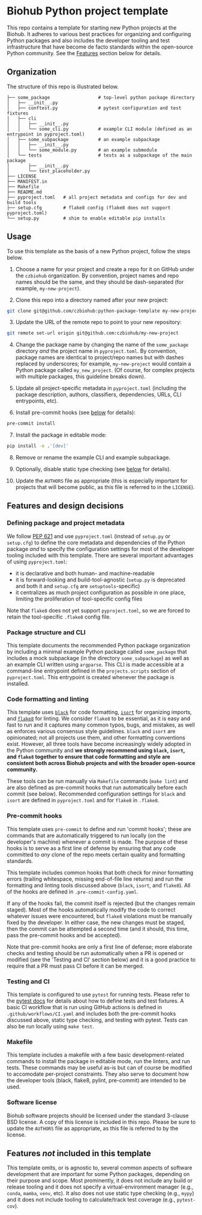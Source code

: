 # Biohub Python project template
This repo contains a template for starting new Python projects at the Biohub. It adheres to various best practices for organizing and configuring Python packages and also includes the developer tooling and test infrastructure that have become de facto standards within the open-source Python community. See the [Features](#Features) section below for details.

## Organization
The structure of this repo is illustrated below.
```
├── some_package                  # top-level python package directory
│   ├── __init__.py
│   ├── conftest.py               # pytest configuration and test fixtures
│   ├── cli
│   │   ├── __init__.py
│   │   └── some_cli.py           # example CLI module (defined as an entrypoint in pyproject.toml)
│   ├── some_subpackage           # an example subpackage
│   │   ├── __init__.py
│   │   └── some_module.py        # an example submodule
│   └── tests                     # tests as a subpackage of the main package
│       ├── __init__.py
│       └── test_placeholder.py
├── LICENSE
├── MANIFEST.in
├── Makefile
├── README.md
├── pyproject.toml   # all project metadata and configs for dev and build tools
├── setup.cfg        # flake8 config (flake8 does not support pyproject.toml)
└── setup.py         # shim to enable editable pip installs
```

## Usage
To use this template as the basis of a new Python project, follow the steps below.

1. Choose a name for your project and create a repo for it on GitHub under the `czbiohub` organization. By convention, project names and repo names should be the same, and they should be dash-separated (for example, `my-new-project`).

2. Clone this repo into a directory named after your new project:
```sh
git clone git@github.com/czbiohub:python-package-template my-new-project
```

3. Update the URL of the remote repo to point to your new repository:
```sh
git remote set-url origin git@github.com:czbiohub/my-new-project
```

4. Change the package name by changing the name of the `some_package` directory *and* the project name in `pyproject.toml`. By convention, package names are identical to project/repo names but with dashes replaced by underscores; for example, `my-new-project` would contain a Python package called `my_new_project`. (Of course, for complex projects with multiple packages, this guideline breaks down).

5. Update all project-specific metadata in `pyproject.toml` (including the package description, authors, classifiers, dependencies, URLs, CLI entrypoints, etc).

6. Install pre-commit hooks (see [below](#pre-commit-hooks) for details):
```sh
pre-commit install
```

7. Install the package in editable mode:
```sh
pip install -e .'[dev]'
```

8. Remove or rename the example CLI and example subpackage.

9.  Optionally, disable static type checking (see [below](#static-type-checking) for details).

10. Update the `AUTHORS` file as appropriate (this is especially important for projects that will become public, as this file is referred to in the `LICENSE`).


## Features and design decisions
### Defining package and project metadata
We follow [PEP 621](https://peps.python.org/pep-0621/) and use `pyproject.toml` (instead of `setup.py` or `setup.cfg`) to define the core metadata and dependencies of the Python package *and* to specify the configuration settings for most of the developer tooling included with this template. There are several important advantages of using `pyproject.toml`:

- it is declarative and both human- and machine-readable
- it is forward-looking and build-tool-agnostic (`setup.py` is deprecated and both it and `setup.cfg` are `setuptools`-specific)
- it centralizes as much project configuration as possible in one place, limiting the proliferation of tool-specific config files

Note that `flake8` does not yet support `pyproject.toml`, so we are forced to retain the tool-specific `.flake8` config file.

### Package structure and CLI
This template documents the recommended Python package organization by including a minimal example Python package called `some_package` that includes a mock subpackage (in the directory `some_subpackage`) as well as an example CLI written using `argparse`. This CLI is made accessible at a command-line entrypoint defined in the `projects.scripts` section of `pyproject.toml`. This entrypoint is created whenever the package is installed.

### Code formatting and linting
This template uses [`black`](https://black.readthedocs.io/en/stable/) for code formatting, [`isort`](https://pycqa.github.io/isort/) for organizing imports, and [`flake8`](https://flake8.pycqa.org/en/latest/) for linting. We consider `flake8` to be essential, as it is easy and fast to run and it captures many common typos, bugs, and mistakes, as well as enforces various consensus style guidelines.  `black` and `isort` are opinionated; not all projects use them, and other formatting conventions exist. However, all three tools have become increasingly widely adopted in the Python community and __we strongly recommend using `black`, `isort`, and `flake8` together to ensure that code formatting and style are consistent both across Biohub projects and with the broader open-source community.__

These tools can be run manually via `Makefile` commands (`make lint`) and are also defined as pre-commit hooks that run automatically before each commit (see below). Recommended configuration settings for `black` and `isort` are defined in `pyproject.toml` and for `flake8` in `.flake8`.

### Pre-commit hooks
This template uses `pre-commit` to define and run 'commit hooks'; these are commands that are automatically triggered to run locally (on the developer's machine) whenever a commit is made. The purpose of these hooks is to serve as a first line of defense by ensuring that any code committed to *any* clone of the repo meets certain quality and formatting standards.

This template includes common hooks that both check for minor formatting errors (trailing whitespace, missing end-of-file line returns) and run the formatting and linting tools discussed above (`black`, `isort`, and `flake8`). All of the hooks are defined in `.pre-commit-config.yaml`.

If any of the hooks fail, the commit itself is rejected (but the changes remain staged). Most of the hooks automatically modify the code to correct whatever issues were encountered, but `flake8` violations must be manually fixed by the developer. In either case, the new changes must be staged, then the commit can be attempted a second time (and it should, this time, pass the pre-commit hooks and be accepted).

Note that pre-commit hooks are only a first line of defense; more elaborate checks and testing should be run automatically when a PR is opened or modified (see the 'Testing and CI' section below) and it is a good practice to require that a PR must pass CI before it can be merged.

### Testing and CI
This template is configured to use `pytest` for running tests. Please refer to the [pytest docs](https://docs.pytest.org/en/7.2.x/) for details about how to define tests and test fixtures. A basic CI workflow that is run using GitHub actions is defined in `.github/workflows/CI.yaml` and includes both the pre-commit hooks discussed above, static type checking, and testing with pytest. Tests can also be run locally using `make test`.

### Makefile
This template includes a makefile with a few basic development-related commands to install the package in editable mode, run the linters, and run tests. These commands may be useful as-is but can of course be modified to accomodate per-project constraints. They also serve to document how the developer tools (black, flake8, pylint, pre-commit) are intended to be used.

### Software license
Biohub software projects should be licensed under the standard 3-clause BSD license. A copy of this license is included in this repo. Please be sure to update the `AUTHORS` file as appropriate, as this file is referred to by the license.

## Features *not* included in this template
This template omits, or is agnostic to, several common aspects of software development that are important for some Python packages, depending on their purpose and scope. Most prominently, it does not include any build or release tooling and it does not specify a virtual-environment manager (e.g., `conda`, `mamba`, `venv`, etc). It also does not use static type checking (e.g., `mypy`) and it does not include tooling to calculate/track test coverage (e.g., `pytest-cov`).
